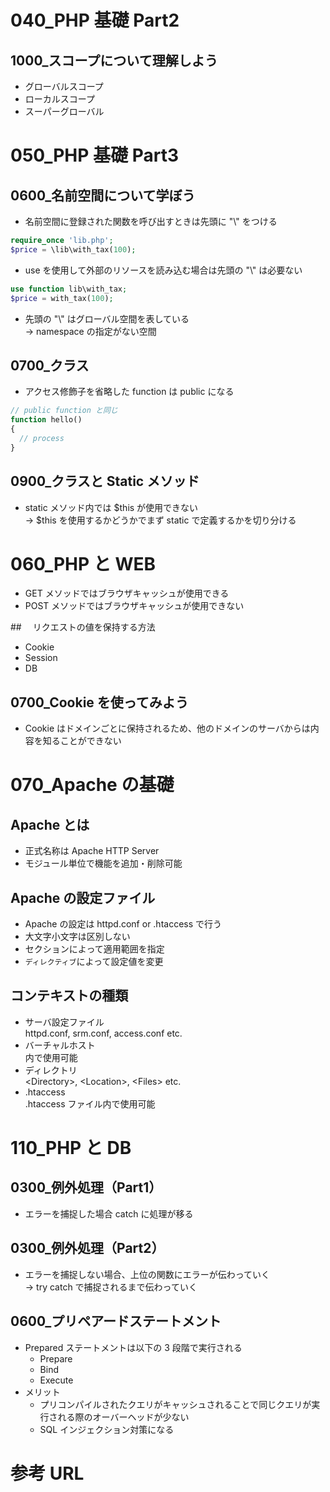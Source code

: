 # 040_PHP 基礎 Part2

## 1000\_スコープについて理解しよう

- グローバルスコープ
- ローカルスコープ
- スーパーグローバル

# 050_PHP 基礎 Part3

## 0600\_名前空間について学ぼう

- 名前空間に登録された関数を呼び出すときは先頭に "\\" をつける

```php
require_once 'lib.php';
$price = \lib\with_tax(100);
```

- use を使用して外部のリソースを読み込む場合は先頭の "\\" は必要ない

```php
use function lib\with_tax;
$price = with_tax(100);
```

- 先頭の "\\" はグローバル空間を表している  
  -> namespace の指定がない空間

## 0700\_クラス

- アクセス修飾子を省略した function は public になる

```php
// public function と同じ
function hello()
{
  // process
}
```

## 0900\_クラスと Static メソッド

- static メソッド内では $this が使用できない  
  -> $this を使用するかどうかでまず static で定義するかを切り分ける

# 060_PHP と WEB

- GET メソッドではブラウザキャッシュが使用できる
- POST メソッドではブラウザキャッシュが使用できない

##　 リクエストの値を保持する方法

- Cookie
- Session
- DB

## 0700_Cookie を使ってみよう

- Cookie はドメインごとに保持されるため、他のドメインのサーバからは内容を知ることができない

# 070_Apache の基礎

## Apache とは

- 正式名称は Apache HTTP Server
- モジュール単位で機能を追加・削除可能

## Apache の設定ファイル

- Apache の設定は httpd.conf or .htaccess で行う
- 大文字小文字は区別しない
- セクションによって適用範囲を指定
- `ディレクティブ`によって設定値を変更

## コンテキストの種類

- サーバ設定ファイル  
  httpd.conf, srm.conf, access.conf etc.
- バーチャルホスト  
  <VirtualHost> 内で使用可能
- ディレクトリ  
  \<Directory>, \<Location>, \<Files> etc.
- .htaccess  
  .htaccess ファイル内で使用可能

# 110_PHP と DB

## 0300\_例外処理（Part1）

- エラーを捕捉した場合 catch に処理が移る

## 0300\_例外処理（Part2）

- エラーを捕捉しない場合、上位の関数にエラーが伝わっていく  
  -> try catch で捕捉されるまで伝わっていく

## 0600\_プリペアードステートメント

- Prepared ステートメントは以下の 3 段階で実行される
  - Prepare
  - Bind
  - Execute
- メリット
  - プリコンパイルされたクエリがキャッシュされることで同じクエリが実行される際のオーバーヘッドが少ない
  - SQL インジェクション対策になる

# 参考 URL
